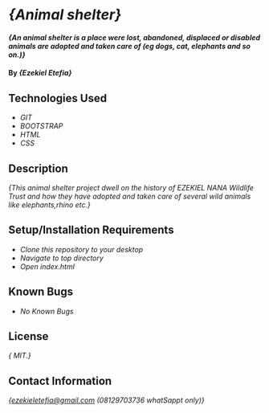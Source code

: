 # _{Animal shelter}_

#### _{An animal shelter is a place were lost, abandoned, displaced or disabled animals are adopted and taken care of (eg dogs, cat, elephants and so on.)}_

#### By _**{Ezekiel Etefia}**_

## Technologies Used

* _GIT_
* _BOOTSTRAP_
* _HTML_
* _CSS_

## Description

_{This animal shelter project dwell on the history of EZEKIEL NANA Wildlife Trust and how they have adopted and taken care of several wild animals like elephants,rhino etc.}_

## Setup/Installation Requirements

* _Clone this repository to your desktop_
* _Navigate to top directory_
* _Open index.html_
## Known Bugs

* _No Known Bugs_

## License

_{ MIT.}_

## Contact Information

_{ezekieletefia@gmail.com (08129703736 whatSappt only)}_